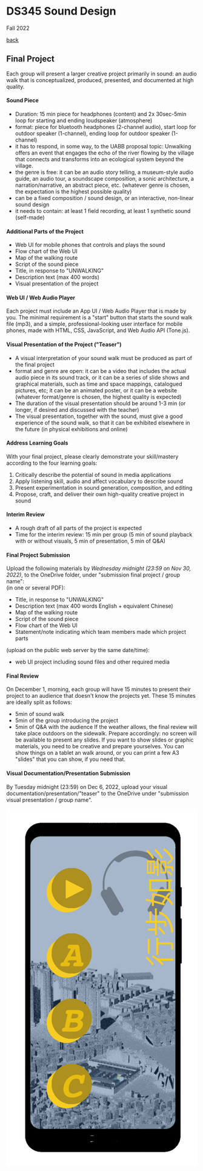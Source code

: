 # DS345 Sound Design
Fall 2022  

[back](index.md)  

## Final Project

Each group will present a larger creative project primarily in sound: an audio walk that is conceptualized, produced, presented, and documented at high quality.  

#### Sound Piece
- Duration: 15 min piece for headphones (content) and 2x 30sec-5min loop for starting and ending loudspeaker (atmosphere)
- format: piece for bluetooth headphones (2-channel audio), start loop for outdoor speaker (1-channel), ending loop for outdoor speaker (1-channel)
- it has to respond, in some way, to the UABB proposal topic: Unwalking offers an event that engages the echo of the river flowing by the village that connects and transforms into an ecological system beyond the village. 
- the genre is free: it can be an audio story telling, a museum-style audio guide, an audio tour, a soundscape composition, a sonic architecture, a narration/narrative, an abstract piece, etc. (whatever genre is chosen, the expectation is the highest possible quality)
- can be a fixed composition / sound design, or an interactive, non-linear sound design
- it needs to contain: at least 1 field recording, at least 1 synthetic sound (self-made)

#### Additional Parts of the Project
- Web UI for mobile phones that controls and plays the sound
- Flow chart of the Web UI
- Map of the walking route
- Script of the sound piece
- Title, in response to "UNWALKING"
- Description text (max 400 words)
- Visual presentation of the project
  
#### Web UI / Web Audio Player
Each project must include an App UI / Web Audio Player that is made by you. The minimal requirement is a "start" button that starts the sound walk file (mp3), and a simple, professional-looking user interface for mobile phones, made with HTML, CSS, JavaScript, and Web Audio API (Tone.js).

#### Visual Presentation of the Project ("Teaser")
- A visual interpretation of your sound walk must be produced as part of the final project
- format and genre are open: it can be a video that includes the actual audio piece in its sound track, or it can be a series of slide shows and graphical materials, such as time and space mappings, catalogued pictures, etc; it can be an animated poster, or it can be a website (whatever format/genre is chosen, the highest quality is expected)
- The duration of the visual presentation should be around 1-3 min (or longer, if desired and discussed with the teacher)
- The visual presentation, together with the sound, must give a good experience of the sound walk, so that it can be exhibited elsewhere in the future (in physical exhibitions and online)

#### Address Learning Goals
With your final project, please clearly demonstrate your skill/mastery according to the four learning goals:
1.	Critically describe the potential of sound in media applications
2.	Apply listening skill, audio and affect vocabulary to describe sound
3.	Present experimentation in sound generation, composition, and editing
4.	Propose, craft, and deliver their own high-quality creative project in sound

#### Interim Review
- A rough draft of all parts of the project is expected
- Time for the interim review: 15 min per group (5 min of sound playback with or without visuals, 5 min of presentation, 5 min of Q&A)

#### Final Project Submission
Upload the following materials by *Wednesday midnight (23:59 on Nov 30, 2022)*, to the OneDrive folder, under "submission final project / group name":  
(in one or several PDF):
- Title, in response to "UNWALKING"
- Description text (max 400 words English + equivalent Chinese)
- Map of the walking route
- Script of the sound piece
- Flow chart of the Web UI 
- Statement/note indicating which team members made which project parts  

(upload on the public web server by the same date/time):
- web UI project including sound files and other required media  

#### Final Review
On December 1, morning, each group will have 15 minutes to present their project to an audience that doesn't know the projects yet. These 15 minutes are ideally split as follows:
- 5min of sound walk
- 5min of the group introducing the project
- 5min of Q&A with the audience
If the weather allows, the final review will take place outdoors on the sidewalk. Prepare accordingly: no screen will be available to present any slides. If you want to show slides or graphic materials, you need to be creative and prepare yourselves. You can show things on a tablet an walk around, or you can print a few A3 "slides" that you can show, if you need that.

#### Visual Documentation/Presentation Submission
By Tuesday midnight (23:59) on Dec 6, 2022, upload your visual documentation/presentation/"teaser" to the OneDrive under "submission visual presentation / group name".   


![Mockup of UI for Sound Walk](files/mockup-UI.png)  
